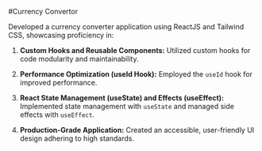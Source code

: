 #Currency Convertor

Developed a currency converter application using ReactJS and Tailwind CSS, showcasing proficiency in:

1. **Custom Hooks and Reusable Components:** Utilized custom hooks for code modularity and maintainability.
   
2. **Performance Optimization (useId Hook):** Employed the `useId` hook for improved performance.

3. **React State Management (useState) and Effects (useEffect):** Implemented state management with `useState` and managed side effects with `useEffect`.

4. **Production-Grade Application:** Created an accessible, user-friendly UI design adhering to high standards.
